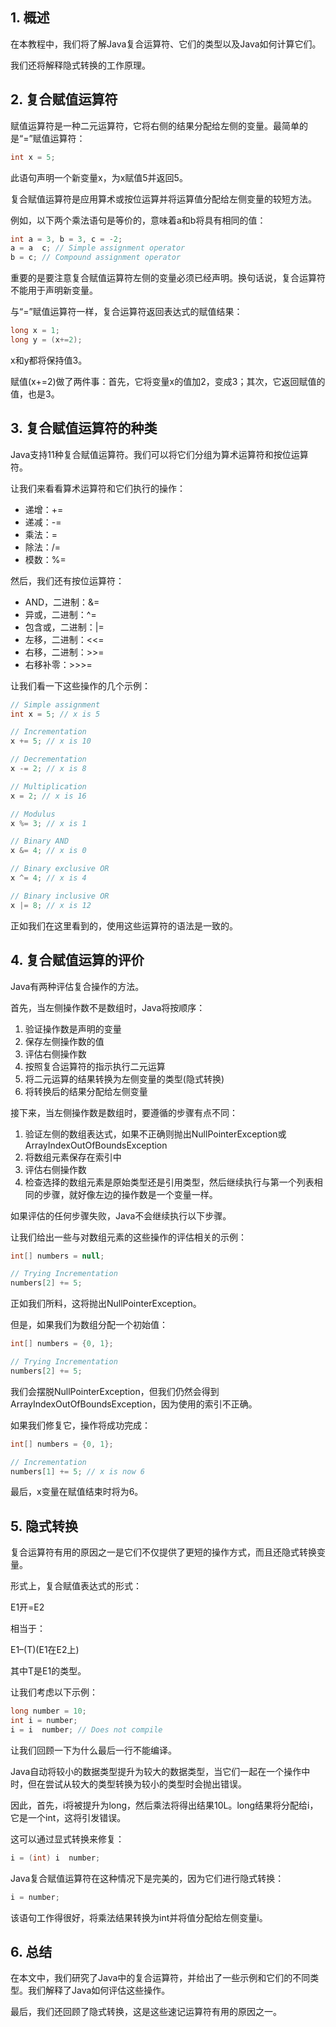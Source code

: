 ## 1. 概述

在本教程中，我们将了解Java复合运算符、它们的类型以及Java如何计算它们。

我们还将解释隐式转换的工作原理。

## 2. 复合赋值运算符

赋值运算符是一种二元运算符，它将右侧的结果分配给左侧的变量。最简单的是“=”赋值运算符：

```java
int x = 5;
```

此语句声明一个新变量x，为x赋值5并返回5。

复合赋值运算符是应用算术或按位运算并将运算值分配给左侧变量的较短方法。

例如，以下两个乘法语句是等价的，意味着a和b将具有相同的值：

```java
int a = 3, b = 3, c = -2;
a = a  c; // Simple assignment operator
b = c; // Compound assignment operator
```

重要的是要注意复合赋值运算符左侧的变量必须已经声明。换句话说，复合运算符不能用于声明新变量。

与“=”赋值运算符一样，复合运算符返回表达式的赋值结果：

```java
long x = 1;
long y = (x+=2);
```

x和y都将保持值3。

赋值(x+=2)做了两件事：首先，它将变量x的值加2，变成3；其次，它返回赋值的值，也是3。

## 3. 复合赋值运算符的种类

Java支持11种复合赋值运算符。我们可以将它们分组为算术运算符和按位运算符。

让我们来看看算术运算符和它们执行的操作：

-   递增：+=
-   递减：-=
-   乘法：=
-   除法：/=
-   模数：%=

然后，我们还有按位运算符：

-   AND，二进制：&=
-   异或，二进制：^=
-   包含或，二进制：|=
-   左移，二进制：<<=
-   右移，二进制：>>=
-   右移补零：>>>=

让我们看一下这些操作的几个示例：

```java
// Simple assignment
int x = 5; // x is 5

// Incrementation
x += 5; // x is 10

// Decrementation
x -= 2; // x is 8

// Multiplication
x = 2; // x is 16

// Modulus
x %= 3; // x is 1

// Binary AND
x &= 4; // x is 0

// Binary exclusive OR
x ^= 4; // x is 4

// Binary inclusive OR
x |= 8; // x is 12
```

正如我们在这里看到的，使用这些运算符的语法是一致的。

## 4. 复合赋值运算的评价

Java有两种评估复合操作的方法。

首先，当左侧操作数不是数组时，Java将按顺序：

1. 验证操作数是声明的变量
2. 保存左侧操作数的值
3. 评估右侧操作数
4. 按照复合运算符的指示执行二元运算
5. 将二元运算的结果转换为左侧变量的类型(隐式转换)
6. 将转换后的结果分配给左侧变量

接下来，当左侧操作数是数组时，要遵循的步骤有点不同：

1. 验证左侧的数组表达式，如果不正确则抛出NullPointerException或ArrayIndexOutOfBoundsException
2. 将数组元素保存在索引中
3. 评估右侧操作数
4. 检查选择的数组元素是原始类型还是引用类型，然后继续执行与第一个列表相同的步骤，就好像左边的操作数是一个变量一样。

如果评估的任何步骤失败，Java不会继续执行以下步骤。

让我们给出一些与对数组元素的这些操作的评估相关的示例：

```java
int[] numbers = null;

// Trying Incrementation
numbers[2] += 5;
```

正如我们所料，这将抛出NullPointerException。

但是，如果我们为数组分配一个初始值：

```java
int[] numbers = {0, 1};

// Trying Incrementation
numbers[2] += 5;
```

我们会摆脱NullPointerException，但我们仍然会得到ArrayIndexOutOfBoundsException，因为使用的索引不正确。

如果我们修复它，操作将成功完成：

```java
int[] numbers = {0, 1};

// Incrementation
numbers[1] += 5; // x is now 6
```

最后，x变量在赋值结束时将为6。

## 5. 隐式转换

复合运算符有用的原因之一是它们不仅提供了更短的操作方式，而且还隐式转换变量。

形式上，复合赋值表达式的形式：

E1开=E2

相当于：

E1–(T)(E1在E2上)

其中T是E1的类型。

让我们考虑以下示例：

```java
long number = 10;
int i = number;
i = i  number; // Does not compile
```

让我们回顾一下为什么最后一行不能编译。

Java自动将较小的数据类型提升为较大的数据类型，当它们一起在一个操作中时，但在尝试从较大的类型转换为较小的类型时会抛出错误。

因此，首先，i将被提升为long，然后乘法将得出结果10L。long结果将分配给i，它是一个int，这将引发错误。

这可以通过显式转换来修复：

```java
i = (int) i  number;
```

Java复合赋值运算符在这种情况下是完美的，因为它们进行隐式转换：

```java
i = number;
```

该语句工作得很好，将乘法结果转换为int并将值分配给左侧变量i。

## 6. 总结

在本文中，我们研究了Java中的复合运算符，并给出了一些示例和它们的不同类型。我们解释了Java如何评估这些操作。

最后，我们还回顾了隐式转换，这是这些速记运算符有用的原因之一。